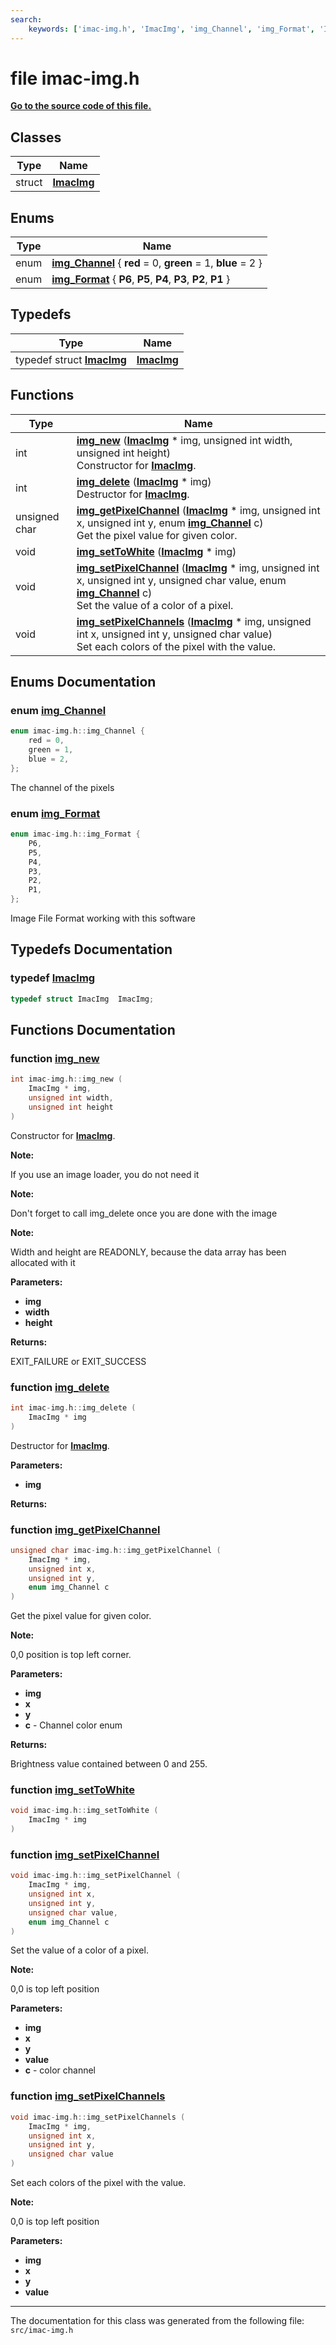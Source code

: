 ```yaml
---
search:
    keywords: ['imac-img.h', 'ImacImg', 'img_Channel', 'img_Format', 'ImacImg', 'img_new', 'img_delete', 'img_getPixelChannel', 'img_setToWhite', 'img_setPixelChannel', 'img_setPixelChannels']
---
```


# file imac-img.h

**[Go to the source code of this file.](imac-img_8h_source.md)**
## Classes

|Type|Name|
|-----|-----|
|struct|[**ImacImg**](struct_imac_img.md)|


## Enums

|Type|Name|
|-----|-----|
|enum|[**img\_Channel**](imac-img_8h.md#1a415ca2e37928df0e87062550612407a1) { **red** = 0, **green** = 1, **blue** = 2 } |
|enum|[**img\_Format**](imac-img_8h.md#1abe83871208f94af5ca8ef33a1c6f5a0a) { **P6**, **P5**, **P4**, **P3**, **P2**, **P1** } |


## Typedefs

|Type|Name|
|-----|-----|
|typedef struct **[ImacImg](struct_imac_img.md)**|[**ImacImg**](imac-img_8h.md#1a36f94e74c5010b84b5d637d783bbb750)|


## Functions

|Type|Name|
|-----|-----|
|int|[**img\_new**](imac-img_8h.md#1a9d6e9f6384788fbcdace048c7327209f) (**[ImacImg](struct_imac_img.md)** \* img, unsigned int width, unsigned int height) <br>Constructor for **[ImacImg](struct_imac_img.md)**. |
|int|[**img\_delete**](imac-img_8h.md#1aa00c1131cec1fae13895faba2f1f5cac) (**[ImacImg](struct_imac_img.md)** \* img) <br>Destructor for **[ImacImg](struct_imac_img.md)**. |
|unsigned char|[**img\_getPixelChannel**](imac-img_8h.md#1a19bfc01604a78996551a46ee0a3eb9c3) (**[ImacImg](struct_imac_img.md)** \* img, unsigned int x, unsigned int y, enum **[img\_Channel](imac-img_8h.md#1a415ca2e37928df0e87062550612407a1)** c) <br>Get the pixel value for given color. |
|void|[**img\_setToWhite**](imac-img_8h.md#1a8c88589c2eb9c42d7e7916c97f0c20de) (**[ImacImg](struct_imac_img.md)** \* img) |
|void|[**img\_setPixelChannel**](imac-img_8h.md#1a8f7aa804b06a0df8eafa77e1a4d12805) (**[ImacImg](struct_imac_img.md)** \* img, unsigned int x, unsigned int y, unsigned char value, enum **[img\_Channel](imac-img_8h.md#1a415ca2e37928df0e87062550612407a1)** c) <br>Set the value of a color of a pixel. |
|void|[**img\_setPixelChannels**](imac-img_8h.md#1a5b8f1a182c7c694217d09dcdce848308) (**[ImacImg](struct_imac_img.md)** \* img, unsigned int x, unsigned int y, unsigned char value) <br>Set each colors of the pixel with the value. |


## Enums Documentation

### enum <a id="1a415ca2e37928df0e87062550612407a1" href="#1a415ca2e37928df0e87062550612407a1">img\_Channel</a>

```cpp
enum imac-img.h::img_Channel {
    red = 0,
    green = 1,
    blue = 2,
};
```


The channel of the pixels 

### enum <a id="1abe83871208f94af5ca8ef33a1c6f5a0a" href="#1abe83871208f94af5ca8ef33a1c6f5a0a">img\_Format</a>

```cpp
enum imac-img.h::img_Format {
    P6,
    P5,
    P4,
    P3,
    P2,
    P1,
};
```


Image File Format working with this software 

## Typedefs Documentation

### typedef <a id="1a36f94e74c5010b84b5d637d783bbb750" href="#1a36f94e74c5010b84b5d637d783bbb750">ImacImg</a>

```cpp
typedef struct ImacImg  ImacImg;
```



## Functions Documentation

### function <a id="1a9d6e9f6384788fbcdace048c7327209f" href="#1a9d6e9f6384788fbcdace048c7327209f">img\_new</a>

```cpp
int imac-img.h::img_new (
    ImacImg * img,
    unsigned int width,
    unsigned int height
)
```

Constructor for **[ImacImg](struct_imac_img.md)**. 



**Note:**

If you use an image loader, you do not need it 




**Note:**

Don't forget to call img\_delete once you are done with the image 




**Note:**

Width and height are READONLY, because the data array has been allocated with it




**Parameters:**


* **img** 
* **width** 
* **height** 



**Returns:**

EXIT\_FAILURE or EXIT\_SUCCESS 




### function <a id="1aa00c1131cec1fae13895faba2f1f5cac" href="#1aa00c1131cec1fae13895faba2f1f5cac">img\_delete</a>

```cpp
int imac-img.h::img_delete (
    ImacImg * img
)
```

Destructor for **[ImacImg](struct_imac_img.md)**. 



**Parameters:**


* **img** 



**Returns:**






### function <a id="1a19bfc01604a78996551a46ee0a3eb9c3" href="#1a19bfc01604a78996551a46ee0a3eb9c3">img\_getPixelChannel</a>

```cpp
unsigned char imac-img.h::img_getPixelChannel (
    ImacImg * img,
    unsigned int x,
    unsigned int y,
    enum img_Channel c
)
```

Get the pixel value for given color. 



**Note:**

0,0 position is top left corner.




**Parameters:**


* **img** 
* **x** 
* **y** 
* **c** - Channel color enum 



**Returns:**

Brightness value contained between 0 and 255. 




### function <a id="1a8c88589c2eb9c42d7e7916c97f0c20de" href="#1a8c88589c2eb9c42d7e7916c97f0c20de">img\_setToWhite</a>

```cpp
void imac-img.h::img_setToWhite (
    ImacImg * img
)
```



### function <a id="1a8f7aa804b06a0df8eafa77e1a4d12805" href="#1a8f7aa804b06a0df8eafa77e1a4d12805">img\_setPixelChannel</a>

```cpp
void imac-img.h::img_setPixelChannel (
    ImacImg * img,
    unsigned int x,
    unsigned int y,
    unsigned char value,
    enum img_Channel c
)
```

Set the value of a color of a pixel. 



**Note:**

0,0 is top left position




**Parameters:**


* **img** 
* **x** 
* **y** 
* **value** 
* **c** - color channel 



### function <a id="1a5b8f1a182c7c694217d09dcdce848308" href="#1a5b8f1a182c7c694217d09dcdce848308">img\_setPixelChannels</a>

```cpp
void imac-img.h::img_setPixelChannels (
    ImacImg * img,
    unsigned int x,
    unsigned int y,
    unsigned char value
)
```

Set each colors of the pixel with the value. 



**Note:**

0,0 is top left position




**Parameters:**


* **img** 
* **x** 
* **y** 
* **value** 





----------------------------------------
The documentation for this class was generated from the following file: `src/imac-img.h`
